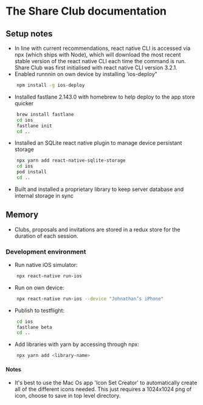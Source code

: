 # The Share Club documentation
## Setup notes
- In line with current recommendations, react native CLI is accessed via npx (which ships with Node), which will download the most recent stable version of the react native CLI each time the command is run. Share Club was first initialised with react native CLI version 3.2.1.
- Enabled runnnin on own device by installing 'ios-deploy"
```zsh
    npm install -g ios-deploy
```
- Installed fastlane 2.143.0 with homebrew to help deploy to the app store quicker
```zsh
    brew install fastlane
    cd ios
    fastlane init
    cd ..
```
- Installed an SQLite react native plugin to manage device persistant storage
```zsh
    npx yarn add react-native-sqlite-storage
    cd ios
    pod install
    cd ..
```
- Built and installed a proprietary library to keep server database and internal storage in sync
## Memory
- Clubs, proposals and invitations are stored in a redux store for the duration of each session.
### Development environment
- Run native iOS simulator: 
```zsh
    npx react-native run-ios
```
- Run on own device:
```zsh
    npx react-native run-ios --device "Johnathan’s iPhone"
```
- Publish to testflight:
```zsh
    cd ios
    fastlane beta
    cd ..
```
- Add libraries with yarn by accessing through npx:
```zsh
    npx yarn add <library-name>
```
#### Notes
- It's best to use the Mac Os app 'Icon Set Creator' to automatically create all of the different icons needed. This just requires a 1024x1024 png of icon, choose to save in top level directory.